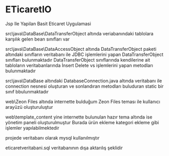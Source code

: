 # ETicaretIO
Jsp Ile Yapilan Basit Eticaret Uygulamasi

src\java\DataBase\DataTransferObject altında veriabanındaki tablolara karşılık gelen bean sınıfları var

src\java\DataBase\DataAccessObject altında DataTransferObject paketi altındaki sınıfların veritabanı ile JDBC işlemlerini yapan DataTransferObject sınıfları bulunmaktadır
DataTransferObject sınıflarında kendilerine ait tabloların veritabanlarında İnsert Delete vs işlemlerini yapan metodları bulunmaktadır

src\java\DataBase altındaki DatabaseConnection.java altında veritabanı ile connection nesnesi oluşturan ve sonlandıran metodları buluduran static bir sınıf bbulunmaktadır


web\Zeon Files altında internette bulduğum Zeon Files teması ile kullanıcı arayüzü oluşturuluştur

web\template_content yine internette bulunulan hazır tema altında ise yönetim paneli oluşturulmuştur
Burada ürün ekleme kategori ekleme gibi işlemler yapılabilmektedir

projede veritabanı olarak mysql kullanılmıştır

eticaretveritabani.sql veritabanının dışa aktarılış şeklidir

